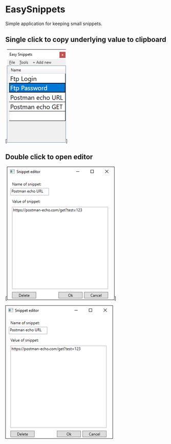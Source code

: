 # EasySnippets

Simple application for keeping small snippets.

## Single click to copy underlying value to clipboard

[![Main window](https://github.com/karolberezicki/EasySnippets/raw/master/img/EasySnippets_Main.png)]

## Double click to open editor

[![Editor window](https://github.com/karolberezicki/EasySnippets/raw/master/img/EasySnippets_Editor.png)]

![Editor window](https://github.com/karolberezicki/EasySnippets/raw/master/img/EasySnippets_Editor.png)

